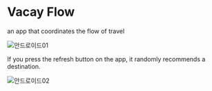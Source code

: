 # Vacay Flow

an app that coordinates the flow of travel

![안드로이드01](https://github.com/user-attachments/assets/4a70e928-15b5-4d82-ac3a-9443dc40cea2)
 
 
 
 
If you press the refresh button on the app, it randomly recommends a destination.
 
 
 
 
![안드로이드02](https://github.com/user-attachments/assets/ec9c9046-cbdc-44b3-a761-43fe64565bb0)
